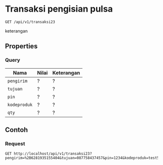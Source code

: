 # Transaksi pengisian pulsa
```http
GET /api/v1/transaksi23
```
keterangan
## Properties
### Query
Nama  | Nilai | Keterangan
--- | --- | ---
<code>pengirim</code> | ? | ?
<code>tujuan</code> | ? | ?
<code>pin</code> | ? | ?
<code>kodeproduk</code> | ? | ?
<code>qty</code> | ? | ?

## Contoh

### Request
```http
GET http://localhost/api/v1/transaksi23?pengirim=%2B6281935155404&tujuan=087758437457&pin=1234&kodeproduk=test5&qty=1
```
